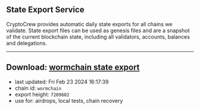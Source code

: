 ## State Export Service
CryptoCrew provides automatic daily state exports for all chains we validate. State export files can be used as genesis files and are a snapshot of the current blockchain state, including all validators, accounts, balances and delegations.

---
**Download: [wormchain state export](https://dl-eu2.ccvalidators.com/SERVICE/wormchain/wormchain_export_7209602.json)**
---

- last updated: Fri Feb 23 2024 16:17:39
- chain id: `wormchain`
- export height: `7209602`
- use for: airdrops, local tests, chain recovery
